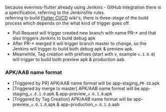 because evermos-flutter already using Jenkins - GitHub integration there is a specification, referring to the Jenkinsfile rules.<br>
referring to build [Flutter CI/CD](https://github.com/evermos/evermos-flutter/wiki/Flutter-CI-CD) wiki's, there is three-stage of the build process which depends on the what kind of trigger goes off. <br>
* Pull Request will trigger created new branch with name PR-* and that also triggers Jenkins to build debug apk
* After PR-* merged it will trigger branch master to change, so the Jenkins will trigger to build both debug apk & preview apk.
* Meanwhile, Tag creation with prefixes (start with v, example `v.1.0.0`) will trigger to build both preview apk & production aab.
### APK/AAB name format
* [Triggered by PR] APK/AAB name format will be  app-staging_`PR-ID`.apk
* [Triggered by merge to master] APK/AAB name format will be app-staging_`v.0.1.0`.apk & app-preview_`v.0.1.0`.apk
* [Triggered by Tag Creation] APK/AAB name format will be app-preview_`v.0.1.0`.apk & app-production_`v.0.1.0`.aab